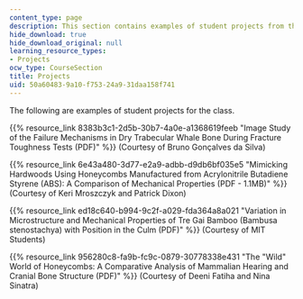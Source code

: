 ```yaml
---
content_type: page
description: This section contains examples of student projects from the class.
hide_download: true
hide_download_original: null
learning_resource_types:
- Projects
ocw_type: CourseSection
title: Projects
uid: 50a60483-9a10-f753-24a9-31daa158f741
---
```


The following are examples of student projects for the class.

{{% resource_link 8383b3c1-2d5b-30b7-4a0e-a1368619feeb "Image Study of the Failure Mechanisms in Dry Trabecular Whale Bone During Fracture Toughness Tests (PDF)" %}} (Courtesy of Bruno Gonçalves da Silva)

{{% resource_link 6e43a480-3d77-e2a9-adbb-d9db6bf035e5 "Mimicking Hardwoods Using Honeycombs Manufactured from Acrylonitrile Butadiene Styrene (ABS): A Comparison of Mechanical Properties (PDF - 1.1MB)" %}} (Courtesy of Keri Mroszczyk and Patrick Dixon)

{{% resource_link ed18c640-b994-9c2f-a029-fda364a8a021 "Variation in Microstructure and Mechanical Properties of Tre Gai Bamboo (Bambusa stenostachya) with Position in the Culm (PDF)" %}} (Courtesy of MIT Students)

{{% resource_link 956280c8-fa9b-fc9c-0879-30778338e431 "The \"Wild\" World of Honeycombs: A Comparative Analysis of Mammalian Hearing and Cranial Bone Structure (PDF)" %}} (Courtesy of Deeni Fatiha and Nina Sinatra)